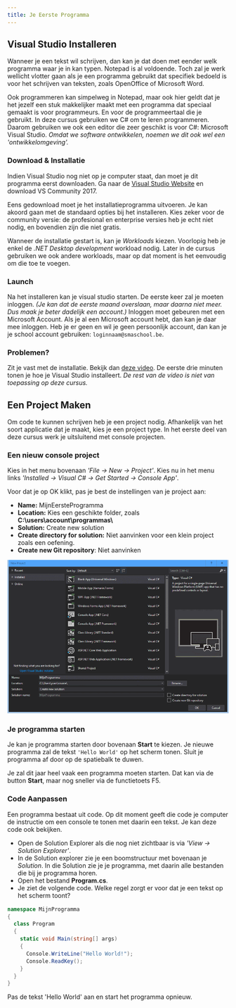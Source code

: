 ```yaml
---
title: Je Eerste Programma
---
```


## Visual Studio Installeren

Wanneer je een tekst wil schrijven, dan kan je dat doen met eender welk programma waar je in kan typen. Notepad is al voldoende. Toch zal je werk wellicht vlotter gaan als je een programma gebruikt dat specifiek bedoeld is voor het schrijven van teksten, zoals OpenOffice of Microsoft Word.

Ook programmeren kan simpelweg in Notepad, maar ook hier geldt dat je het jezelf een stuk makkelijker maakt met een programma dat speciaal gemaakt is voor programmeurs. En voor de programmeertaal die je gebruikt. In deze cursus gebruiken we C# om te leren programmeren. Daarom gebruiken we ook een editor die zeer geschikt is voor C#: Microsoft Visual Studio. _Omdat we software ontwikkelen, noemen we dit ook wel een 'ontwikkelomgeving'._

### Download & Installatie

Indien Visual Studio nog niet op je computer staat, dan moet je dit programma eerst downloaden. Ga naar de [Visual Studio Website](https://visualstudio.microsoft.com/vs/community/) en download VS Community 2017. 

Eens gedownload moet je het installatieprogramma uitvoeren. Je kan akoord gaan met de standaard opties bij het installeren. Kies zeker voor de community versie: de profesional en enterprise versies heb je echt niet nodig, en bovendien zijn die niet gratis.

Wanneer de installatie gestart is, kan je _Workloads_ kiezen. Voorlopig heb je enkel de _.NET Desktop development_ workload nodig. Later in de cursus gebruiken we ook andere workloads, maar op dat moment is het eenvoudig om die toe te voegen.

### Launch

Na het installeren kan je visual studio starten. De eerste keer zal je moeten inloggen. _(Je kan dat de eerste maand overslaan, maar daarna niet meer. Dus maak je beter dadelijk een account.)_  Inloggen moet gebeuren met een Microsoft Account. Als je al een Microsoft account hebt, dan kan je daar mee inloggen. Heb je er geen en wil je geen persoonlijk account, dan kan je je school account gebruiken: `loginnaam@smaschool.be`.

### Problemen?

Zit je vast met de installatie. Bekijk dan [deze video](https://www.youtube.com/watch?v=EF5YDkGu5Lk). De eerste drie minuten tonen je hoe je Visual Studio installeert. _De rest van de video is niet van toepassing op deze cursus._

## Een Project Maken

Om code te kunnen schrijven heb je een project nodig. Afhankelijk van het soort applicatie dat je maakt, kies je een project type. In het eerste deel van deze cursus werk je uitsluitend met console projecten.

### Een nieuw console project

Kies in het menu bovenaan _'File -> New -> Project'_. Kies nu in het menu links _'Installed -> Visual C# -> Get Started -> Console App'_.

Voor dat je op OK klikt, pas je best de instellingen van je project aan:

* **Name:** MijnEersteProgramma
* **Location:** Kies een geschikte folder, zoals **C:\users\account\programmas\\**
* **Solution:** Create new solution
* **Create directory for solution:** Niet aanvinken voor een klein project zoals een oefening.
* **Create new Git repository**: Niet aanvinken

![Demo](/img/basics/eerste_programma/01.gif)

### Je programma starten

Je kan je programma starten door bovenaan **Start** te kiezen. Je nieuwe programma zal de tekst `'Hello World'` op het scherm tonen. Sluit je programma af door op de spatiebalk te duwen.

<div class="note protip">
<p>Je zal dit jaar heel vaak een programma moeten starten. Dat kan via de button <b>Start</b>, maar nog sneller via de functietoets F5.</p>
</div>

### Code Aanpassen

Een programma bestaat uit code. Op dit moment geeft die code je computer de instructie om een console te tonen met daarin een tekst. Je kan deze code ook bekijken.

* Open de Solution Explorer als die nog niet zichtbaar is via _'View -> Solution Explorer'_. 
* In de Solution explorer zie je een boomstructuur met bovenaan je _Solution_. In die Solution zie je je programma, met daarin alle bestanden die bij je programma horen. 
* Open het bestand **Program.cs**.
* Je ziet de volgende code. Welke regel zorgt er voor dat je een tekst op het scherm toont?

```csharp
namespace MijnProgramma
{
  class Program
  {
    static void Main(string[] args)
    {
      Console.WriteLine("Hello World!");
      Console.ReadKey();
    }
  }
}
```

<div class="note oefening">
<p>Pas de tekst 'Hello World' aan en start het programma opnieuw.</p>
</div>

